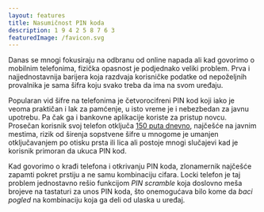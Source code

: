 ```yaml
---
layout: features
title: Nasumičnost PIN koda
description: 1 9 4 2 5 8 7 6 3
featuredImage: /favicon.svg
---
```


Danas se mnogi fokusiraju na odbranu od online napada ali kad govorimo o mobilnim telefonima, fizička opasnost je podjednako veliki problem. Prva i najjednostavnija barijera koja razdvaja korisničke podatke od nepoželjnih provalnika je sama šifra koju svako treba da ima na svom uređaju.

Popularan vid šifre na telefonima je četvorocifreni PIN kod koji iako je veoma praktičan i lak za pamćenje, u isto vreme je i nebezbedan za javnu upotrebu. Pa čak ga i bankovne aplikacije koriste za pristup novcu. Prosečan korisnik svoj telefon otključa [150 puta dnevno](), najčešće na javnim mestima, rizik od širenja sopstvene šifre u mnogome je umanjen otključavanjem po otisku prsta ili lica ali postoje mnogi slučajevi kad je korisnik primoran da ukuca PIN kod.

Kad govorimo o krađi telefona i otkrivanju PIN koda, zlonamernik najčešće zapamti pokret prstiju a ne samu kombinaciju cifara. Locki telefon je taj problem jednostavno rešio funkcijom _PIN scramble_ koja doslovno meša brojeve na tastaturi za unos PIN koda, što onemogućava bilo kome da _baci pogled_ na kombinaciju koja ga deli od ulaska u uređaj.
